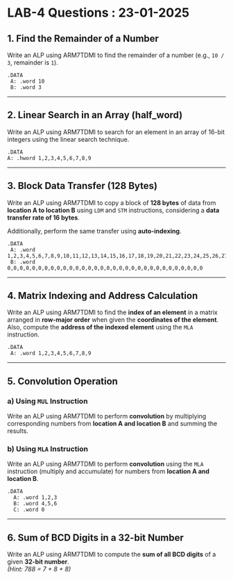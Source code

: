 # LAB-4 Questions : 23-01-2025

## 1. Find the Remainder of a Number
Write an ALP using ARM7TDMI to find the remainder of a number (e.g., `10 / 3`, remainder is `1`).

```assembly
.DATA
 A: .word 10
 B: .word 3
```

---

## 2. Linear Search in an Array (half_word)
Write an ALP using ARM7TDMI to search for an element in an array of 16-bit integers using the linear search technique.

```assembly
.DATA
A: .hword 1,2,3,4,5,6,7,8,9
```

---

## 3. Block Data Transfer (128 Bytes)
Write an ALP using ARM7TDMI to copy a block of **128 bytes** of data from **location A to location B** using `LDM` and `STM` instructions, considering a **data transfer rate of 16 bytes**.  

Additionally, perform the same transfer using **auto-indexing**.

```assembly
.DATA
 A: .word 1,2,3,4,5,6,7,8,9,10,11,12,13,14,15,16,17,18,19,20,21,22,23,24,25,26,27,28,29,30,31,32  
 B: .word 0,0,0,0,0,0,0,0,0,0,0,0,0,0,0,0,0,0,0,0,0,0,0,0,0,0,0,0,0,0,0,0  
```

---

## 4. Matrix Indexing and Address Calculation
Write an ALP using ARM7TDMI to find the **index of an element** in a matrix arranged in **row-major order** when given the **coordinates of the element**. Also, compute the **address of the indexed element** using the `MLA` instruction.

```assembly
.DATA
 A: .word 1,2,3,4,5,6,7,8,9
```
---

## 5. Convolution Operation
### a) Using `MUL` Instruction
Write an ALP using ARM7TDMI to perform **convolution** by multiplying corresponding numbers from **location A and location B** and summing the results.

### b) Using `MLA` Instruction
Write an ALP using ARM7TDMI to perform **convolution** using the `MLA` instruction (multiply and accumulate) for numbers from **location A and location B**.

```assembly
.DATA
  A: .word 1,2,3
  B: .word 4,5,6
  C: .word 0
```
---

## 6. Sum of BCD Digits in a 32-bit Number
Write an ALP using ARM7TDMI to compute the **sum of all BCD digits** of a given **32-bit number**.  
*(Hint: 788 = 7 + 8 + 8)*

